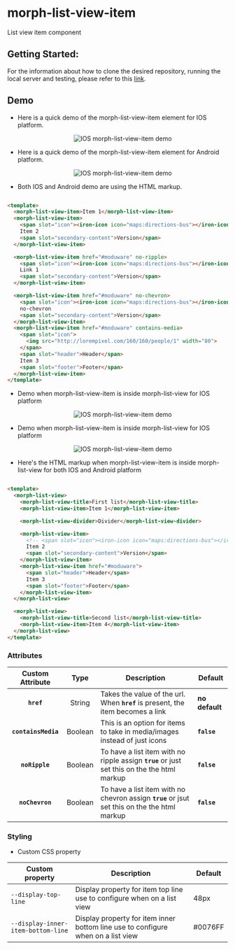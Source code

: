 # morph-list-view-item
List view item component

## Getting Started:
For the information about how to clone the desired repository, running the local server and testing, please refer to this [link](https://github.com/moduware/polymorph-components/blob/master/INFO.md).

## Demo

- Here is a quick demo of the morph-list-view-item element for IOS platform.

  <p align="center">
    <img src="demo-images/ios-basic-demo.png" alt="IOS morph-list-view-item demo"/>
  </p>

- Here is a quick demo of the morph-list-view-item element for Android platform.

  <p align="center">
    <img src="demo-images/android-basic-demo.png" alt="IOS morph-list-view-item demo"/>
  </p>

- Both IOS and Android demo are using the HTML markup. 

```html

<template>
  <morph-list-view-item>Item 1</morph-list-view-item>
  <morph-list-view-item>
    <span slot="icon"><iron-icon icon="maps:directions-bus"></iron-icon></span>
    Item 2
    <span slot="secondary-content">Version</span> 
  </morph-list-view-item>

  <morph-list-view-item href="#moduware" no-ripple>
    <span slot="icon"><iron-icon icon="maps:directions-bus"></iron-icon></span>
    Link 1
    <span slot="secondary-content">Version</span> 
  </morph-list-view-item>

  <morph-list-view-item href="#moduware" no-chevron>
    <span slot="icon"><iron-icon icon="maps:directions-bus"></iron-icon></span>
    no-chevron
    <span slot="secondary-content">Version</span> 
  </morph-list-view-item>
  <morph-list-view-item href="#moduware" contains-media>
    <span slot="icon">
      <img src="http://lorempixel.com/160/160/people/1" width="80">
    </span>
    <span slot="header">Header</span>
    Item 3
    <span slot="footer">Footer</span>
  </morph-list-view-item>
</template>

```

- Demo when morph-list-view-item is inside morph-list-view for IOS platform

  <p align="center">
    <img src="demo-images/ios-with-morph-list-view-demo.png" alt="IOS morph-list-view-item demo"/>
  </p>

- Demo when morph-list-view-item is inside morph-list-view for IOS platform

  <p align="center">
    <img src="demo-images/android-with-morph-list-view-demo.png" alt="IOS morph-list-view-item demo"/>
  </p>

- Here's the HTML markup when morph-list-view-item is inside morph-list-view for both IOS and Android platform

```html

<template>
  <morph-list-view>
    <morph-list-view-title>First list</morph-list-view-title>
    <morph-list-view-item>Item 1</morph-list-view-item>

    <morph-list-view-divider>Divider</morph-list-view-divider>

    <morph-list-view-item>
      <!-- <span slot="icon"><iron-icon icon="maps:directions-bus"></iron-icon></span> -->
      Item 2
      <span slot="secondary-content">Version</span> 
    </morph-list-view-item>
    <morph-list-view-item href="#moduware">
      <span slot="header">Header</span>
      Item 3
      <span slot="footer">Footer</span>
    </morph-list-view-item>
  </morph-list-view>

  <morph-list-view>
    <morph-list-view-title>Second list</morph-list-view-title>
    <morph-list-view-item>Item 4</morph-list-view-item>
  </morph-list-view>
</template>

```

### Attributes

|     Custom Attribute    |   Type  | Description                                                                                   | Default        |
|:-----------------------:|:-------:|-----------------------------------------------------------------------------------------------|----------------|
|       **`href`**        | String  | Takes the value of the url. When **`href`** is present, the item becomes a link               | **no default** |
|    **`containsMedia`**  | Boolean | This is an option for items to take in media/images instead of just icons                     | **`false`**    |
|    **`noRipple`**       | Boolean | To have a list item with no ripple assign **`true`** or just set this on the the html markup  | **`false`**    |
|    **`noChevron`**      | Boolean | To have a list item with no chevron assign **`true`** or jsut set this on the the html markup | **`false`**    |

### Styling

- Custom CSS property

Custom property                    | Description                                                                      | Default    |
-----------------------------------|----------------------------------------------------------------------------------|------------|
`--display-top-line`               | Display property for item top line use to configure when on a list view          | 48px       |
`--display-inner-item-bottom-line` | Display property for item inner bottom line use to configure when on a list view | #0076FF    |
